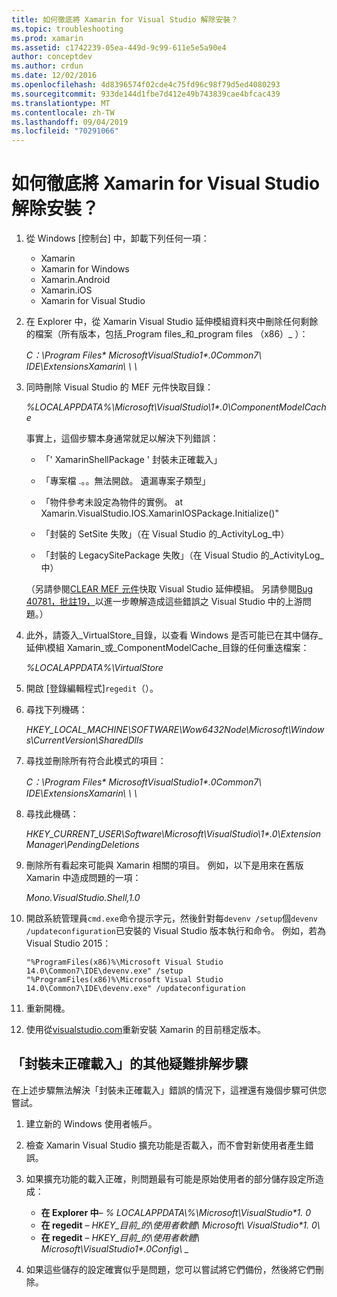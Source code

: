 ```yaml
---
title: 如何徹底將 Xamarin for Visual Studio 解除安裝？
ms.topic: troubleshooting
ms.prod: xamarin
ms.assetid: c1742239-05ea-449d-9c99-611e5e5a90e4
author: conceptdev
ms.author: crdun
ms.date: 12/02/2016
ms.openlocfilehash: 4d8396574f02cde4c75fd96c98f79d5ed4080293
ms.sourcegitcommit: 933de144d1fbe7d412e49b743839cae4bfcac439
ms.translationtype: MT
ms.contentlocale: zh-TW
ms.lasthandoff: 09/04/2019
ms.locfileid: "70291066"
---
```

# <a name="how-do-i-perform-a-thorough-uninstall-for-xamarin-for-visual-studio"></a>如何徹底將 Xamarin for Visual Studio 解除安裝？


1. 從 Windows [控制台] 中，卸載下列任何一項：

    - Xamarin
    - Xamarin for Windows
    - Xamarin.Android
    - Xamarin.iOS
    - Xamarin for Visual Studio

2. 在 Explorer 中，從 Xamarin Visual Studio 延伸模組資料夾中刪除任何剩餘的檔案（所有版本，包括_Program files_和_program files （x86）_ ）：

    _C：\\Program Files\* MicrosoftVisualStudio1\*.0Common7\\ IDE\\ExtensionsXamarin\\ \\ \\_

3. 同時刪除 Visual Studio 的 MEF 元件快取目錄：

    _%LOCALAPPDATA%\\Microsoft\\VisualStudio\\1\*.0\\ComponentModelCache_

    事實上，這個步驟本身通常就足以解決下列錯誤：

    - 「' XamarinShellPackage ' 封裝未正確載入」

    - 「專案檔 .。。無法開啟。 遺漏專案子類型」

    - 「物件參考未設定為物件的實例。  at Xamarin.VisualStudio.IOS.XamarinIOSPackage.Initialize()"

    - 「封裝的 SetSite 失敗」（在 Visual Studio 的_ActivityLog_中）

    - 「封裝的 LegacySitePackage 失敗」（在 Visual Studio 的_ActivityLog_中）

    （另請參閱[CLEAR MEF 元件](https://visualstudiogallery.msdn.microsoft.com/22b94661-70c7-4a93-9ca3-8b6dd45f47cd)快取 Visual Studio 延伸模組。  另請參閱[Bug 40781，批註19，](https://bugzilla.xamarin.com/show_bug.cgi?id=40781#c19)以進一步瞭解造成這些錯誤之 Visual Studio 中的上游問題。）

4. 此外，請簽入_VirtualStore_目錄，以查看 Windows 是否可能已在其中儲存_延伸\\模組 Xamarin_或_ComponentModelCache_目錄的任何重迭檔案：

    _%LOCALAPPDATA%\\VirtualStore_

5. 開啟 [登錄編輯程式]`regedit`（）。

6. 尋找下列機碼：

    _HKEY\_LOCAL\_MACHINE\\SOFTWARE\\Wow6432Node\\Microsoft\\Windows\\CurrentVersion\\SharedDlls_

7. 尋找並刪除所有符合此模式的項目：

    _C：\\Program Files\* MicrosoftVisualStudio1\*.0Common7\\ IDE\\ExtensionsXamarin\\ \\ \\_

8. 尋找此機碼：

    _HKEY\_CURRENT\_USER\\Software\\Microsoft\\VisualStudio\\1\*.0\\ExtensionManager\\PendingDeletions_

9. 刪除所有看起來可能與 Xamarin 相關的項目。  例如，以下是用來在舊版 Xamarin 中造成問題的一項：

    _Mono.VisualStudio.Shell,1.0_

10. 開啟系統管理員`cmd.exe`命令提示字元，然後針對每`devenv /setup`個`devenv /updateconfiguration`已安裝的 Visual Studio 版本執行和命令。  例如，若為 Visual Studio 2015：

    ```
    "%ProgramFiles(x86)%\Microsoft Visual Studio 14.0\Common7\IDE\devenv.exe" /setup
    "%ProgramFiles(x86)%\Microsoft Visual Studio 14.0\Common7\IDE\devenv.exe" /updateconfiguration
    ```

11. 重新開機。

12. 使用從[visualstudio.com](https://visualstudio.com/xamarin/)重新安裝 Xamarin 的目前穩定版本。

## <a name="additional-troubleshooting-steps-for-package-did-not-load-correctly"></a>「封裝未正確載入」的其他疑難排解步驟

在上述步驟無法解決「封裝未正確載入」錯誤的情況下，這裡還有幾個步驟可供您嘗試。

1. 建立新的 Windows 使用者帳戶。

2. 檢查 Xamarin Visual Studio 擴充功能是否載入，而不會對新使用者產生錯誤。

3. 如果擴充功能的載入正確，則問題最有可能是原始使用者的部分儲存設定所造成：

    - **在 Explorer 中**– _% LOCALAPPDATA\\%\\Microsoft\\VisualStudio\*1. 0_
    - **在 regedit** – _HKEY\_目前\_的\\使用者軟體\\ Microsoft\\ VisualStudio\*1. 0\\_
    - **在 regedit** – _HKEY\_目前\_的\\使用者軟體\\ Microsoft\\VisualStudio1\*.0Config\\ \__

4. 如果這些儲存的設定確實似乎是問題，您可以嘗試將它們備份，然後將它們刪除。

